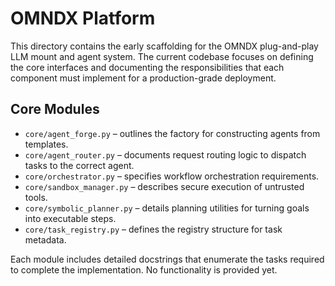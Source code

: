 # OMNDX Platform

This directory contains the early scaffolding for the OMNDX plug-and-play LLM
mount and agent system.  The current codebase focuses on defining the core
interfaces and documenting the responsibilities that each component must
implement for a production-grade deployment.

## Core Modules

- `core/agent_forge.py` – outlines the factory for constructing agents from
  templates.
- `core/agent_router.py` – documents request routing logic to dispatch tasks to
  the correct agent.
- `core/orchestrator.py` – specifies workflow orchestration requirements.
- `core/sandbox_manager.py` – describes secure execution of untrusted tools.
- `core/symbolic_planner.py` – details planning utilities for turning goals into
  executable steps.
- `core/task_registry.py` – defines the registry structure for task metadata.

Each module includes detailed docstrings that enumerate the tasks required to
complete the implementation.  No functionality is provided yet.
